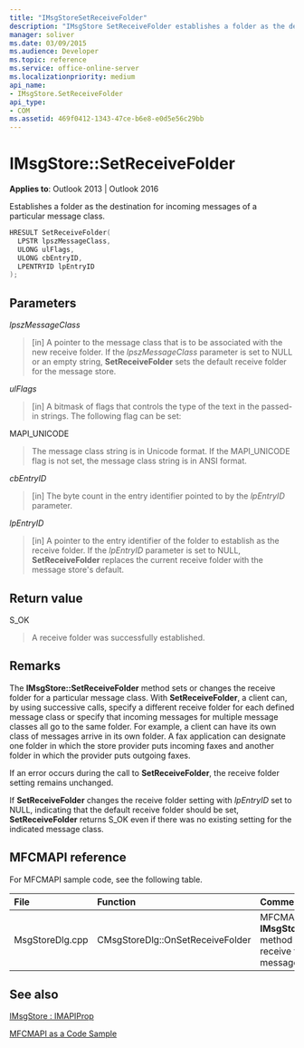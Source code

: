 ```yaml
---
title: "IMsgStoreSetReceiveFolder"
description: "IMsgStore SetReceiveFolder establishes a folder as the destination for incoming messages of a particular message class."
manager: soliver
ms.date: 03/09/2015
ms.audience: Developer
ms.topic: reference
ms.service: office-online-server
ms.localizationpriority: medium
api_name:
- IMsgStore.SetReceiveFolder
api_type:
- COM
ms.assetid: 469f0412-1343-47ce-b6e8-e0d5e56c29bb
---
```


# IMsgStore::SetReceiveFolder

  
  
**Applies to**: Outlook 2013 | Outlook 2016 
  
Establishes a folder as the destination for incoming messages of a particular message class.
  
```cpp
HRESULT SetReceiveFolder(
  LPSTR lpszMessageClass,
  ULONG ulFlags,
  ULONG cbEntryID,
  LPENTRYID lpEntryID
);
```

## Parameters

 _lpszMessageClass_
  
> [in] A pointer to the message class that is to be associated with the new receive folder. If the  _lpszMessageClass_ parameter is set to NULL or an empty string, **SetReceiveFolder** sets the default receive folder for the message store. 
    
 _ulFlags_
  
> [in] A bitmask of flags that controls the type of the text in the passed-in strings. The following flag can be set:
    
MAPI_UNICODE 
  
> The message class string is in Unicode format. If the MAPI_UNICODE flag is not set, the message class string is in ANSI format.
    
 _cbEntryID_
  
> [in] The byte count in the entry identifier pointed to by the  _lpEntryID_ parameter. 
    
 _lpEntryID_
  
> [in] A pointer to the entry identifier of the folder to establish as the receive folder. If the  _lpEntryID_ parameter is set to NULL, **SetReceiveFolder** replaces the current receive folder with the message store's default. 
    
## Return value

S_OK 
  
> A receive folder was successfully established.
    
## Remarks

The **IMsgStore::SetReceiveFolder** method sets or changes the receive folder for a particular message class. With **SetReceiveFolder**, a client can, by using successive calls, specify a different receive folder for each defined message class or specify that incoming messages for multiple message classes all go to the same folder. For example, a client can have its own class of messages arrive in its own folder. A fax application can designate one folder in which the store provider puts incoming faxes and another folder in which the provider puts outgoing faxes.
  
If an error occurs during the call to **SetReceiveFolder**, the receive folder setting remains unchanged. 
  
If **SetReceiveFolder** changes the receive folder setting with  _lpEntryID_ set to NULL, indicating that the default receive folder should be set, **SetReceiveFolder** returns S_OK even if there was no existing setting for the indicated message class. 
  
## MFCMAPI reference

For MFCMAPI sample code, see the following table.
  
|**File**|**Function**|**Comment**|
|:-----|:-----|:-----|
|MsgStoreDlg.cpp  <br/> |CMsgStoreDlg::OnSetReceiveFolder  <br/> |MFCMAPI uses the **IMsgStore::SetReceiveFolder** method to set a folder as the receive folder for a particular message class. |
   
## See also



[IMsgStore : IMAPIProp](imsgstoreimapiprop.md)


[MFCMAPI as a Code Sample](mfcmapi-as-a-code-sample.md)

